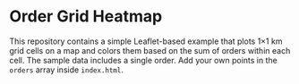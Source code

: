 # Order Grid Heatmap

This repository contains a simple Leaflet-based example that plots 1×1 km grid cells on a map and colors them based on the sum of orders within each cell. The sample data includes a single order. Add your own points in the `orders` array inside `index.html`.

